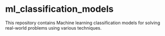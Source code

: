 # ml_classification_models
This repository contains Machine learning classification models for solving real-world problems using various techniques.
